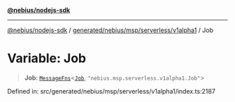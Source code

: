 [**@nebius/nodejs-sdk**](../../../../../../README.md)

---

[@nebius/nodejs-sdk](../../../../../../README.md) / [generated/nebius/msp/serverless/v1alpha1](../README.md) / Job

# Variable: Job

> **Job**: [`MessageFns`](../../../../../../runtime/protos/core/interfaces/MessageFns.md)\<[`Job`](../interfaces/Job.md), `"nebius.msp.serverless.v1alpha1.Job"`\>

Defined in: src/generated/nebius/msp/serverless/v1alpha1/index.ts:2187

